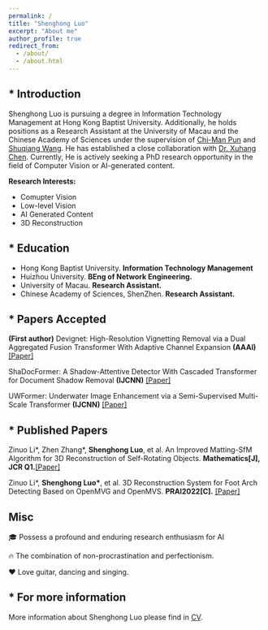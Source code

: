 ```yaml
---
permalink: /
title: "Shenghong Luo"
excerpt: "About me"
author_profile: true
redirect_from: 
  - /about/
  - /about.html
---
```

## * Introduction
Shenghong Luo is pursuing a degree in Information Technology Management at Hong Kong Baptist University. Additionally, he holds positions as a Research Assistant at the University of Macau and the Chinese Academy of Sciences under the supervision of <a href="https://www.cis.um.edu.mo/~cmpun/">Chi-Man Pun</a> and <a href="https://people.ucas.edu.cn/~wangshuqiang?language=en">Shuqiang Wang</a>. He has established a close collaboration with <a href="https://cxh.netlify.app/">Dr. Xuhang Chen</a>. Currently, He is actively seeking a PhD research opportunity in the field of Computer Vision or AI-generated content.

<b>Research Interests:</b>
* Comupter Vision
* Low-level Vision
* AI Generated Content
* 3D Reconstruction


## * Education
* Hong Kong Baptist University. **Information Technology Management**
* Huizhou University. **BEng of Network Engineering.**
* University of Macau. **Research Assistant.**
* Chinese Academy of Sciences, ShenZhen. **Research Assistant.**

## * Papers Accepted
**(First author)** Devignet: High-Resolution Vignetting Removal via a Dual Aggregated Fusion Transformer With Adaptive Channel Expansion **(AAAI)** <a href="https://arxiv.org/abs/2308.13739">[Paper]</a>

ShaDocFormer: A Shadow-Attentive Detector With Cascaded Transformer for Document Shadow Removal **(IJCNN)**  <a href="https://arxiv.org/abs/2309.06670">[Paper]</a>

UWFormer: Underwater Image Enhancement via a Semi-Supervised Multi-Scale Transformer **(IJCNN)**  <a href="https://paperswithcode.com/paper/uwformer-underwater-image-enhancement-via-a">[Paper]</a>   

## * Published Papers
Zinuo Li\*, Zhen Zhang\*, **Shenghong Luo**, et al. An Improved Matting-SfM Algorithm for 3D Reconstruction of Self-Rotating Objects. **Mathematics[J], JCR Q1.**<a href="https://doi.org/10.3390/math10162892">[Paper]</a>

Zinuo Li\*, **Shenghong Luo\***, et al. 3D Reconstruction System for Foot Arch Detecting Based on OpenMVG and OpenMVS. **PRAI2022[C].** <a href="https://ieeexplore.ieee.org/abstract/document/9904285">[Paper]</a>

[//]: # (## * Papers Under Review)

[//]: # (**&#40;First author&#41;** DocDeshadower: Frequency-aware Transformer for Document Shadow Removal **&#40;IJCNN&#41;** <a href="https://arxiv.org/abs/2307.15318">[Paper]</a>)

## Misc
🎓 Possess a profound and enduring research enthusiasm for AI

🔥 The combination of non-procrastination and perfectionism.

❤️ Love guitar, dancing and singing.

## * For more information
More information about Shenghong Luo please find in [CV](https://ShenghongLuo.github.io/files/CV-ShenghongLuo.pdf).
